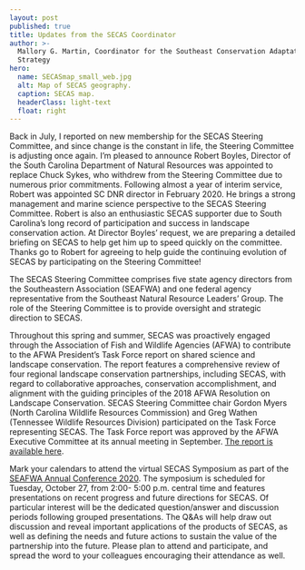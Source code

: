 ```yaml
---
layout: post
published: true
title: Updates from the SECAS Coordinator
author: >-
  Mallory G. Martin, Coordinator for the Southeast Conservation Adaptation
  Strategy
hero:
  name: SECASmap_small_web.jpg
  alt: Map of SECAS geography.
  caption: SECAS map.
  headerClass: light-text
  float: right
---
```

Back in July, I reported on new membership for the SECAS Steering Committee, and since change is the constant in life, the Steering Committee is adjusting once again. I’m pleased to announce Robert Boyles, Director of the South Carolina Department of Natural Resources was appointed to replace Chuck Sykes, who withdrew from the Steering Committee due to numerous prior commitments. Following almost a year of interim service, Robert was appointed SC DNR director in February 2020. He brings a strong management and marine science perspective to the SECAS Steering Committee. Robert is also an enthusiastic SECAS supporter due to South Carolina’s long record of participation and success in landscape conservation action.<!--more--> At Director Boyles’ request, we are preparing a detailed briefing on SECAS to help get him up to speed quickly on the committee. Thanks go to Robert for agreeing to help guide the continuing evolution of SECAS by participating on the Steering Committee! 

The SECAS Steering Committee comprises five state agency directors from the Southeastern Association (SEAFWA) and one federal agency representative from the Southeast Natural Resource Leaders’ Group. The role of the Steering Committee is to provide oversight and strategic direction to SECAS.  
 
Throughout this spring and summer, SECAS was proactively engaged through the Association of Fish and Wildlife Agencies (AFWA) to contribute to the AFWA President’s Task Force report on shared science and landscape conservation. The report features a comprehensive review of four regional landscape conservation partnerships, including SECAS, with regard to collaborative approaches, conservation accomplishment, and alignment with the guiding principles of the 2018 AFWA Resolution on Landscape Conservation. SECAS Steering Committee chair Gordon Myers (North Carolina Wildlife Resources Commission) and Greg Wathen (Tennessee Wildlife Resources Division) participated on the Task Force representing SECAS. The Task Force report was approved by the AFWA Executive Committee at its annual meeting in September. [The report is available here](https://www.fishwildlife.org/application/files/5316/0107/3126/AFWA_Presidents_Task_Force_Science_Landscapes_Final_Report_08262020_CLEAN.pdf).

Mark your calendars to attend the virtual SECAS Symposium as part of the [SEAFWA Annual Conference 2020](http://www.seafwa.org/conference/overview/). The symposium is scheduled for Tuesday, October 27, from 2:00- 5:00 p.m. central time and features presentations on recent progress and future directions for SECAS. Of particular interest will be the dedicated question/answer and discussion periods following grouped presentations. The Q&As will help draw out discussion and reveal important applications of the products of SECAS, as well as defining the needs and future actions to sustain the value of the partnership into the future. Please plan to attend and participate, and spread the word to your colleagues encouraging their attendance as well. 
